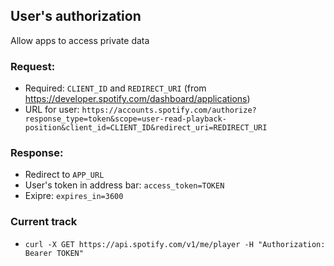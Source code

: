 User's authorization
---
Allow apps to access private data

### Request:
- Required: `CLIENT_ID` and `REDIRECT_URI` (from https://developer.spotify.com/dashboard/applications)
- URL for user: `https://accounts.spotify.com/authorize?response_type=token&scope=user-read-playback-position&client_id=CLIENT_ID&redirect_uri=REDIRECT_URI`

### Response:
- Redirect to `APP_URL`
- User's token in address bar: `access_token=TOKEN`
- Exipre: `expires_in=3600`

### Current track
- `curl -X GET https://api.spotify.com/v1/me/player -H "Authorization: Bearer TOKEN"`
